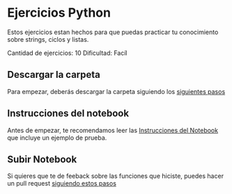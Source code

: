 # Ejercicios Python

Estos ejercicios estan hechos para que puedas practicar tu conocimiento sobre strings, ciclos y listas.

Cantidad de ejercicios: 10
Dificultad: Facíl

## Descargar la carpeta

Para empezar, deberás descargar la carpeta siguiendo los <a href='download.md'>siguientes pasos</a>

## Instrucciones del notebook
Antes de empezar, te recomendamos leer las <a href='instructions.md'>Instrucciones del Notebook</a> que incluye un ejemplo de prueba. 

## Subir Notebook
Si quieres que te de feeback sobre las funciones que hiciste, puedes hacer un pull request <a href='pullrequest.md'>siguiendo  estos pasos</a>
